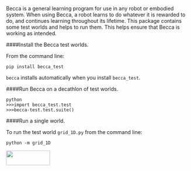 Becca is a general learning program for use in any robot or embodied system.
When using Becca, a robot learns to do whatever it is rewarded to do, 
and continues learning throughout its lifetime. This package contains 
some test worlds and helps to run them. This helps ensure that 
Becca is working as intended.

####Install the Becca test worlds.

From the command line:

    pip install becca_test

`becca` installs automatically when you install `becca_test`. 

####Run Becca on a decathlon of test worlds.

    python
    >>>import becca_test.test
    >>>becca-test.test.suite()
    
####Run a single world.

To run the test world `grid_1D.py` from the command line:

    python -m grid_1D

<a href="url"><img src="https://github.com/brohrer/becca-docs/raw/master/figs/logo_plate.png" 
align="center" height="40" width="120" ></a>
 
